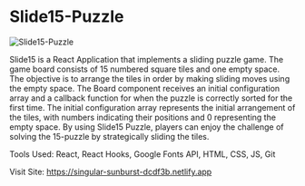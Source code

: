 # Slide15-Puzzle
![Slide15-Puzzle](https://github.com/panpan1723/Slide15-Puzzle/assets/92981512/d16501f9-9205-4b7f-9af5-f637c54b5573)


Slide15 is a React Application that implements a sliding puzzle game. The game board consists of 15 numbered square tiles and one empty space. The objective is to arrange the tiles in order by making sliding moves using the empty space. The Board component receives an initial configuration array and a callback function for when the puzzle is correctly sorted for the first time. The initial configuration array represents the initial arrangement of the tiles, with numbers indicating their positions and 0 representing the empty space. By using Slide15 Puzzle, players can enjoy the challenge of solving the 15-puzzle by strategically sliding the tiles.

Tools Used: React, React Hooks, Google Fonts API, HTML, CSS, JS, Git

Visit Site: https://singular-sunburst-dcdf3b.netlify.app
